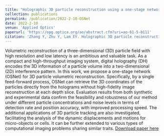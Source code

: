 ```yaml
---
title: "Holographic 3D particle reconstruction using a one-stage network"
collection: publications
permalink: /publication/2022-2-10-OSNet
date: 2022-2-10
venue: 'Applied Optics'
paperurl: 'https://opg.optica.org/ao/abstract.cfm?uri=ao-61-5-b111'
citation: 'Zhang Y, Zhu Y, Lam EY. Holographic 3D particle reconstruction using a one-stage network. Applied Optics. 2022 Feb 10;61(5):B111-20.'
---
```

Volumetric reconstruction of a three-dimensional (3D) particle field with high resolution and low latency is an ambitious and valuable task. As a compact and high-throughput imaging system, digital holography (DH) encodes the 3D information of a particle volume into a two-dimensional (2D) interference pattern. In this work, we propose a one-stage network (OSNet) for 3D particle volumetric reconstruction. Specifically, by a single feed-forward process, OSNet can retrieve the 3D coordinates of the particles directly from the holograms without high-fidelity image reconstruction at each depth slice. Evaluation results from both synthetic and experimental data confirm the feasibility and robustness of our method under different particle concentrations and noise levels in terms of detection rate and position accuracy, with improved processing speed. The additional applications of 3D particle tracking are also investigated, facilitating the analysis of the dynamic displacements and motions for micro-objects or cells. It can be further extended to various types of computational imaging problems sharing similar traits.
[Download paper here](https://opg.optica.org/ao/abstract.cfm?uri=ao-61-5-b111)